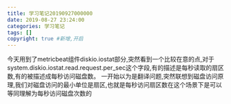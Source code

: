 ```yaml
---
title: 学习笔记20190927000000
date: 2019-08-27 23:24:00
categories: 学习笔记
tags: []
copyright: true #新增,开启
---
```


<!--more-->

今天用到了metricbeat组件diskio.iostat部分,突然看到一个比较在意的点,对于system.diskio.iostat.read.request.per_sec这个字段,有的描述是每秒读取的扇区数,有的被描述成每秒访问磁盘数。
一开始以为是翻译问题,突然联想到磁盘访问原理,我们对磁盘访问的最小单位是扇区,也就是每秒访问扇区数在这个场景下是可以等同理解为每秒访问磁盘次数的